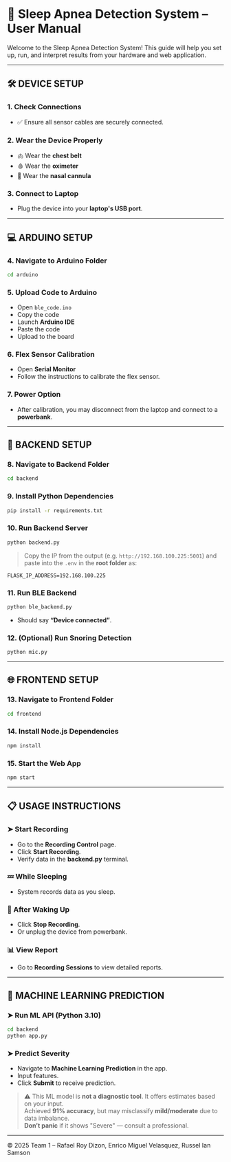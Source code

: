 # 🛌 Sleep Apnea Detection System – User Manual

Welcome to the Sleep Apnea Detection System! This guide will help you set up, run, and interpret results from your hardware and web application.

---

## 🛠️ DEVICE SETUP

### 1. Check Connections
- ✅ Ensure all sensor cables are securely connected.

### 2. Wear the Device Properly
- 🫁 Wear the **chest belt**
- 🩸 Wear the **oximeter**
- 👃 Wear the **nasal cannula**

### 3. Connect to Laptop
- Plug the device into your **laptop's USB port**.

---

## 💻 ARDUINO SETUP

### 4. Navigate to Arduino Folder
```bash
cd arduino
```

### 5. Upload Code to Arduino
- Open `ble_code.ino`
- Copy the code
- Launch **Arduino IDE**
- Paste the code
- Upload to the board

### 6. Flex Sensor Calibration
- Open **Serial Monitor**
- Follow the instructions to calibrate the flex sensor.

### 7. Power Option
- After calibration, you may disconnect from the laptop and connect to a **powerbank**.

---

## 🧠 BACKEND SETUP

### 8. Navigate to Backend Folder
```bash
cd backend
```

### 9. Install Python Dependencies
```bash
pip install -r requirements.txt
```

### 10. Run Backend Server
```bash
python backend.py
```
> Copy the IP from the output (e.g. `http://192.168.100.225:5001`) and paste into the `.env` in the **root folder** as:
```
FLASK_IP_ADDRESS=192.168.100.225
```

### 11. Run BLE Backend
```bash
python ble_backend.py
```
- Should say **“Device connected”**.

### 12. (Optional) Run Snoring Detection
```bash
python mic.py
```

---

## 🌐 FRONTEND SETUP

### 13. Navigate to Frontend Folder
```bash
cd frontend
```

### 14. Install Node.js Dependencies
```bash
npm install
```

### 15. Start the Web App
```bash
npm start
```

---

## 📋 USAGE INSTRUCTIONS

### ➤ Start Recording
- Go to the **Recording Control** page.
- Click **Start Recording**.
- Verify data in the **backend.py** terminal.

### 💤 While Sleeping
- System records data as you sleep.

### 🛑 After Waking Up
- Click **Stop Recording**.
- Or unplug the device from powerbank.

### 📊 View Report
- Go to **Recording Sessions** to view detailed reports.

---

## 🧠 MACHINE LEARNING PREDICTION

### ➤ Run ML API (Python 3.10)
```bash
cd backend
python app.py
```

### ➤ Predict Severity
- Navigate to **Machine Learning Prediction** in the app.
- Input features.
- Click **Submit** to receive prediction.

> ⚠️ This ML model is **not a diagnostic tool**. It offers estimates based on your input.  
> Achieved **91% accuracy**, but may misclassify **mild/moderate** due to data imbalance.  
> **Don’t panic** if it shows "Severe" — consult a professional.

---

© 2025 Team 1 – Rafael Roy Dizon, Enrico Miguel Velasquez, Russel Ian Samson
